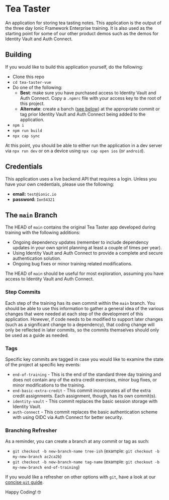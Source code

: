 # Tea Taster

An application for storing tea tasting notes. This application is the output of the three day Ionic Framework Enterprise training. It is also used as the starting point for some of our other product demos such as the demos for Identity Vault and Auth Connect.

## Building

If you would like to build this application yourself, do the following:

- Clone this repo
- `cd tea-taster-vue`
- Do one of the following:
  - **Best**: make sure you have purchased access to Identity Vault and Auth Connect. Copy a `.npmrc` file with your access key to the root of this project.
  - **Alternate**: create a banch ([see below](#branching-refresher)) at the appropriate commit or tag prior Identity Vault and Auth Connect being added to the application.
- `npm i`
- `npm run build`
- `npx cap sync`

At this point, you should be able to either run the application in a dev server via `npx run dev` or on a device using `npx cap open ios` (or `android`).

## Credentials

This application uses a live backend API that requires a login. Unless you have your own credentials, please use the following:

- **email:** `test@ionic.io`
- **password:** `Ion54321`

## The `main` Branch

The HEAD of `main` contains the original Tea Taster app developed during training with the following additions:

- Ongoing dependency updates (remember to include dependency updates in your own sprint planning at least a couple of times per year).
- Using Identity Vault and Auth Connect to provide a complete and secure authentication solution.
- Ongoing bug fixes or minor training related modifications.

The HEAD of `main` should be useful for most exploration, assuming you have access to Identity Vault and Auth Connect.

### Step Commits

Each step of the training has its own commit within the `main` branch. You should be able to use this information to gather a general idea of the various changes that were needed at each step of the development of this application. However, if code needs to be modified to support later changes (such as a significant change to a dependency), that coding change will only be reflected in later commits, so the commits themselves should only be used as a guide as needed.

### Tags

Specific key commits are tagged in case you would like to examine the state of the project at specific key events:

- `end-of-training` - This is the end of the standard three day training and does not contain any of the extra credit exercises, minor bug fixes, or minor modifications to the training.
- `end-basic-extra-credit` - This commit incorporates all of the extra credit assignments. Each assignment, though, has its own commit(s).
- `identity-vault` - This commit replaces the basic session storage with Identity Vault.
- `auth-connect` - This commit replaces the basic authentication scheme with using OIDC via Auth Connect for better security.

### Branching Refresher

As a reminder, you can create a branch at any commit or tag as such:

- `git checkout -b new-branch-name tree-ish` (example: `git checkout -b my-new-branch ac2ca2b`)
- `git checkout -b new-branch-name tag-name` (example: `git checkout -b my-new-branch end-of-training`)

If you would like a refresher on other options with `git`, have a look at our [concise `git` guide](https://ionic-training-decks.firebaseapp.com/course/git-workflow).

Happy Coding! 🤓
